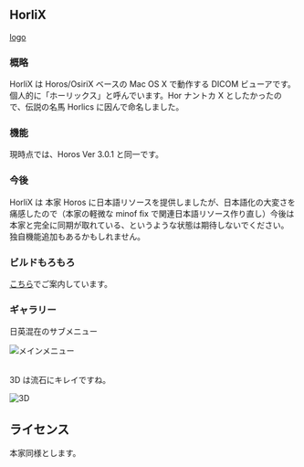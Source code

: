 ## HorliX
[logo](https://phazor.info/blog2-ja/wp-content/uploads/2018/05/horlix-logo2.jpg)
### 概略

HorliX は Horos/OsiriX ベースの Mac OS X で動作する DICOM ビューアです。  
個人的に「ホーリックス」と呼んでいます。Hor ナントカ X としたかったので、伝説の名馬 Horlics に因んで命名しました。


### 機能

現時点では、Horos Ver 3.0.1 と同一です。


### 今後

HorliX は 本家 Horos に日本語リソースを提供しましたが、日本語化の大変さを痛感したので（本家の軽微な minof fix で関連日本語リソース作り直し）今後は本家と完全に同期が取れている、というような状態は期待しないでください。  
独自機能追加もあるかもしれません。


### ビルドもろもろ

[こちら](https://phazor.info/blog2-ja/?p=300)でご案内しています。


### ギャラリー

日英混在のサブメニュー  

![メインメニュー](https://phazor.info/blog2-ja/wp-content/uploads/2018/05/HorosJ301.jpg)  
  

3D は流石にキレイですね。  

![3D](https://phazor.info/blog2-ja/wp-content/uploads/2018/05/horosagain4.jpg)
  

## ライセンス

本家同様とします。

